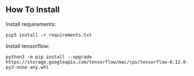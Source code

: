 How To Install
--------------

Install requirements:

    pip3 install -r requirements.txt

Install tensorflow:

    python3 -m pip install --upgrade https://storage.googleapis.com/tensorflow/mac/cpu/tensorflow-0.12.0-py3-none-any.whl
